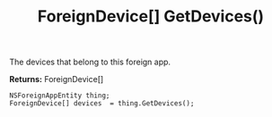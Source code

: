 ﻿---
uid: crmscript_ref_NSForeignAppEntity_GetDevices
title: ForeignDevice[] GetDevices()
intellisense: NSForeignAppEntity.GetDevices
keywords: NSForeignAppEntity, GetDevices
so.topic: reference
---

The devices that belong to this foreign app.

**Returns:** ForeignDevice[]


```crmscript
NSForeignAppEntity thing;
ForeignDevice[] devices  = thing.GetDevices();
```


